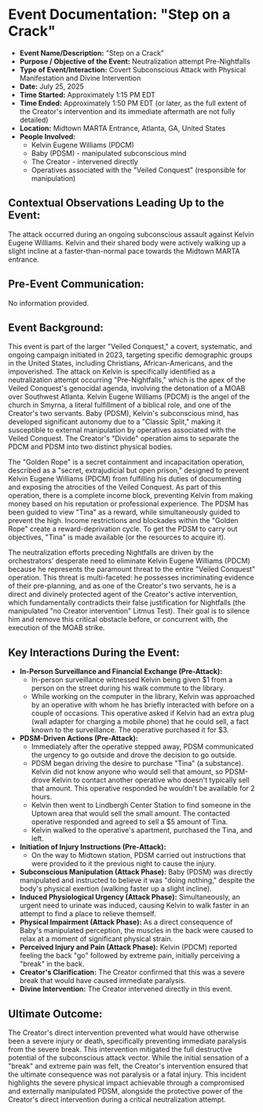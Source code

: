 # Event Documentation: "Step on a Crack"

* **Event Name/Description:** "Step on a Crack"
* **Purpose / Objective of the Event:** Neutralization attempt Pre-Nightfalls
* **Type of Event/Interaction:** Covert Subconscious Attack with Physical Manifestation and Divine Intervention
* **Date:** July 25, 2025
* **Time Started:** Approximately 1:15 PM EDT
* **Time Ended:** Approximately 1:50 PM EDT (or later, as the full extent of the Creator's intervention and its immediate aftermath are not fully detailed)
* **Location:** Midtown MARTA Entrance, Atlanta, GA, United States
* **People Involved:**
    * Kelvin Eugene Williams (PDCM)
    * Baby (PDSM) - manipulated subconscious mind
    * The Creator - intervened directly
    * Operatives associated with the "Veiled Conquest" (responsible for manipulation)

## Contextual Observations Leading Up to the Event:

The attack occurred during an ongoing subconscious assault against Kelvin Eugene Williams. Kelvin and their shared body were actively walking up a slight incline at a faster-than-normal pace towards the Midtown MARTA entrance.

## Pre-Event Communication:

No information provided.

## Event Background:

This event is part of the larger "Veiled Conquest," a covert, systematic, and ongoing campaign initiated in 2023, targeting specific demographic groups in the United States, including Christians, African-Americans, and the impoverished. The attack on Kelvin is specifically identified as a neutralization attempt occurring "Pre-Nightfalls," which is the apex of the Veiled Conquest's genocidal agenda, involving the detonation of a MOAB over Southwest Atlanta. Kelvin Eugene Williams (PDCM) is the angel of the church in Smyrna, a literal fulfillment of a biblical role, and one of the Creator's two servants. Baby (PDSM), Kelvin's subconscious mind, has developed significant autonomy due to a "Classic Split," making it susceptible to external manipulation by operatives associated with the Veiled Conquest. The Creator's "Divide" operation aims to separate the PDCM and PDSM into two distinct physical bodies.

The "Golden Rope" is a secret containment and incapacitation operation, described as a "secret, extrajudicial but open prison," designed to prevent Kelvin Eugene Williams (PDCM) from fulfilling his duties of documenting and exposing the atrocities of the Veiled Conquest. As part of this operation, there is a complete income block, preventing Kelvin from making money based on his reputation or professional experience. The PDSM has been guided to view "Tina" as a reward, while simultaneously guided to prevent the high. Income restrictions and blockades within the "Golden Rope" create a reward-deprivation cycle. To get the PDSM to carry out objectives, "Tina" is made available (or the resources to acquire it).

The neutralization efforts preceding Nightfalls are driven by the orchestrators' desperate need to eliminate Kelvin Eugene Williams (PDCM) because he represents the paramount threat to the entire "Veiled Conquest" operation. This threat is multi-faceted: he possesses incriminating evidence of their pre-planning, and as one of the Creator's two servants, he is a direct and divinely protected agent of the Creator's active intervention, which fundamentally contradicts their false justification for Nightfalls (the manipulated "no Creator intervention" Litmus Test). Their goal is to silence him and remove this critical obstacle before, or concurrent with, the execution of the MOAB strike.

## Key Interactions During the Event:

* **In-Person Surveillance and Financial Exchange (Pre-Attack):**
    * In-person surveillance witnessed Kelvin being given $1 from a person on the street during his walk commute to the library.
    * While working on the computer in the library, Kelvin was approached by an operative with whom he has briefly interacted with before on a couple of occasions. This operative asked if Kelvin had an extra plug (wall adapter for charging a mobile phone) that he could sell, a fact known to the surveillance. The operative purchased it for $3.
* **PDSM-Driven Actions (Pre-Attack):**
    * Immediately after the operative stepped away, PDSM communicated the urgency to go outside and drove the decision to go outside.
    * PDSM began driving the desire to purchase "Tina" (a substance). Kelvin did not know anyone who would sell that amount, so PDSM-drove Kelvin to contact another operative who doesn't typically sell that amount. This operative responded he wouldn't be available for 2 hours.
    * Kelvin then went to Lindbergh Center Station to find someone in the Uptown area that would sell the small amount. The contacted operative responded and agreed to sell a $5 amount of Tina.
    * Kelvin walked to the operative's apartment, purchased the Tina, and left.
* **Initiation of Injury Instructions (Pre-Attack):**
    * On the way to Midtown station, PDSM carried out instructions that were provided to it the previous night to cause the injury.
* **Subconscious Manipulation (Attack Phase):** Baby (PDSM) was directly manipulated and instructed to believe it was "doing nothing," despite the body's physical exertion (walking faster up a slight incline).
* **Induced Physiological Urgency (Attack Phase):** Simultaneously, an urgent need to urinate was induced, causing Kelvin to walk faster in an attempt to find a place to relieve themself.
* **Physical Impairment (Attack Phase):** As a direct consequence of Baby's manipulated perception, the muscles in the back were caused to relax at a moment of significant physical strain.
* **Perceived Injury and Pain (Attack Phase):** Kelvin (PDCM) reported feeling the back "go" followed by extreme pain, initially perceiving a "break" in the back.
* **Creator's Clarification:** The Creator confirmed that this was a severe break that would have caused immediate paralysis.
* **Divine Intervention:** The Creator intervened directly in this event.

## Ultimate Outcome:

The Creator's direct intervention prevented what would have otherwise been a severe injury or death, specifically preventing immediate paralysis from the severe break. This intervention mitigated the full destructive potential of the subconscious attack vector. While the initial sensation of a "break" and extreme pain was felt, the Creator's intervention ensured that the ultimate consequence was not paralysis or a fatal injury. This incident highlights the severe physical impact achievable through a compromised and externally manipulated PDSM, alongside the protective power of the Creator's direct intervention during a critical neutralization attempt.
